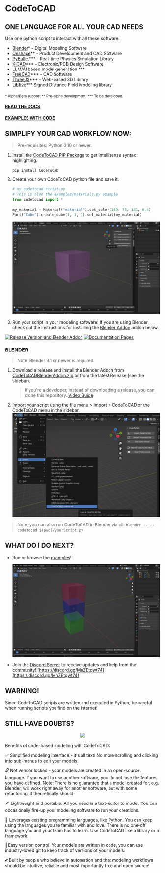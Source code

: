 # CodeToCAD

## ONE LANGUAGE FOR ALL YOUR CAD NEEDS

Use one python script to interact with all these software:

- [Blender](https://www.blender.org/)* - Digital Modeling Software
- [Onshape](https://www.onshape.com/en/)** - Product Development and CAD Software
- [PyBullet](https://pybullet.org/)*** - Real-time Physics Simulation Library
- [KiCAD](https://www.kicad.org/)*** - Electronic/PCB Design Software
- LLM/AI based model generation ***
- [FreeCAD](https://www.freecad.org/)*** - CAD Software
- [ThreeJS](https://threejs.org/)*** - Web-based 3D Library
- [Libfive](https://libfive.com/)*** Signed Distance Field Modeling library

<sub>* Alpha/Beta support
** Pre-alpha development.
*** To be developed.</sub>


#### [READ THE DOCS](https://codetocad.github.io/CodeToCAD/docs.html)

#### [EXAMPLES WITH CODE](https://codetocad.github.io/CodeToCAD/examples.html)


## SIMPLIFY YOUR CAD WORKFLOW NOW:

> Pre-requisites: Python 3.10 or newer.

1. Install the [CodeToCAD PIP Package](https://pypi.org/project/CodeToCAD/) to get intellisense syntax highlighting.

   `pip install CodeToCAD`

2. Create your own CodeToCAD python file and save it:

   ```python
   # my_codetocad_script.py
   # This is also the examples/materials.py example
   from codetocad import *

   my_material = Material("material").set_color(169, 76, 181, 0.8)
   Part("Cube").create_cube(1, 1, 1).set_material(my_material)
   ```

   ![Material Cube](https://raw.githubusercontent.com/CodeToCAD/CodeToCAD/develop/docs/images/material_cube.png)

3. Run your script in your modeling software. If you are using Blender, check out the instructions for installing the [Blender Addon](#blender) addon below.


[![Release Version and Blender Addon](https://github.com/CodeToCAD/CodeToCAD/actions/workflows/on-pr-resolved.yml/badge.svg?branch=develop)](https://github.com/CodeToCAD/CodeToCAD/actions/workflows/on-pr-resolved.yml) [![Documentation Pages](https://github.com/CodeToCAD/CodeToCAD/actions/workflows/pages/pages-build-deployment/badge.svg)](https://github.com/CodeToCAD/CodeToCAD/actions/workflows/pages/pages-build-deployment)


### BLENDER

> Note: Blender 3.1 or newer is required.

1. Download a release and install the Blender Addon from [CodeToCADBlenderAddon.zip](https://raw.githubusercontent.com/CodeToCAD/CodeToCAD/develop/CodeToCADBlenderAddon.zip) or from the latest Release (see the sidebar).

   > If you're a developer, instead of downloading a release, you can clone this repository. [Video Guide](https://youtu.be/YD_4nj0QUJ4)

2. Import your script using the file menu > import > CodeToCAD or the CodeToCAD menu in the sidebar.
   ![import_file](https://raw.githubusercontent.com/CodeToCAD/CodeToCAD/develop/docs/images/import_file_in_blender.png)

> Note, you can also run CodeToCAD in Blender via cli: `blender -- --codetocad $(pwd)/yourScript.py`

## WHAT DO I DO NEXT?

- Run or browse the [examples](./examples/)!

  ![Stacked Cubes](https://raw.githubusercontent.com/CodeToCAD/CodeToCAD/develop/docs/images/stacked_cubes.png)

- Join the [Discord Server](https://discord.gg/MnZEtqwt74) to receive updates and help from the community! [https://discord.gg/MnZEtqwt74](https://discord.gg/MnZEtqwt74)


## WARNING!

Since CodeToCAD scripts are written and executed in Python, be careful when running scripts you find on the internet!

## STILL HAVE DOUBTS?


<div align="center">
<image src="https://raw.githubusercontent.com/CodeToCAD/CodeToCAD/develop/docs/images/three_axis_mill.gif"/>
</div>


Benefits of code-based modeling with CodeToCAD:

✅ Simplified modeling interface - it's all text! No more scrolling and clicking into sub-menus to edit your models.

🔓 Not vendor locked - your models are created in an open-source language. If you want to use another software, you do not lose the features you have defined. Note: There is no guarantee that a model created for, e.g. Blender, will work right away for another software, but with some refactoring, it theoretically should!

🪶 Lightweight and portable. All you need is a text-editor to model. You can occasionally fire-up your modeling software to run your creations.

💪 Leverages existing programming languages, like Python. You can keep using the languages you're familiar with and love. There is no one-off language you and your team has to learn. Use CodeToCAD like a library or a framework.

🚦Easy version control. Your models are written in code, you can use industry-loved git to keep track of versions of your models.

💕 Built by people who believe in automation and that modeling workflows should be intuitive, reliable and most importantly free and open source!
